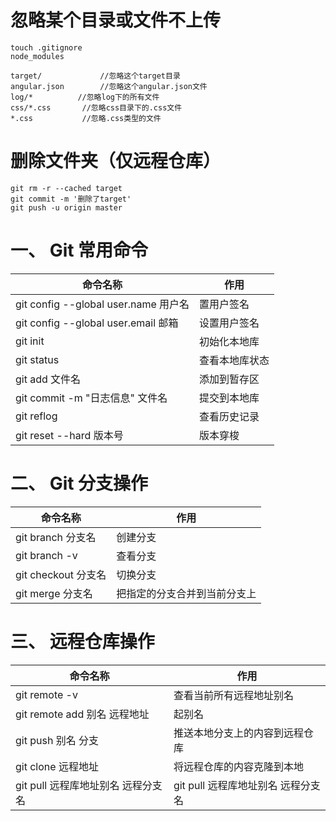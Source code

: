 # 忽略某个目录或文件不上传

```
touch .gitignore
node_modules

target/         	//忽略这个target目录
angular.json    	//忽略这个angular.json文件
log/*          //忽略log下的所有文件
css/*.css       //忽略css目录下的.css文件
*.css       	//忽略.css类型的文件
```



# 删除文件夹（仅远程仓库）

```
git rm -r --cached target
git commit -m '删除了target'
git push -u origin master
```



# 一、 Git 常用命令  

| 命令名称                             | 作用           |
| ------------------------------------ | -------------- |
| git config --global user.name 用户名 | 置用户签名     |
| git config --global user.email 邮箱  | 设置用户签名   |
| git init                             | 初始化本地库   |
| git status                           | 查看本地库状态 |
| git add 文件名                       | 添加到暂存区   |
| git commit -m "日志信息" 文件名      | 提交到本地库   |
| git reflog                           | 查看历史记录   |
| git reset --hard 版本号              | 版本穿梭       |



# 二、 Git 分支操作 

| 命令名称            | 作用                         |
| ------------------- | ---------------------------- |
| git branch 分支名   | 创建分支                     |
| git branch -v       | 查看分支                     |
| git checkout 分支名 | 切换分支                     |
| git merge 分支名    | 把指定的分支合并到当前分支上 |



# 三、 远程仓库操作 

| 命令名称                           | 作用                               |
| ---------------------------------- | ---------------------------------- |
| git remote -v                      | 查看当前所有远程地址别名           |
| git remote add 别名 远程地址       | 起别名                             |
| git push 别名 分支                 | 推送本地分支上的内容到远程仓库     |
| git clone 远程地址                 | 将远程仓库的内容克隆到本地         |
| git pull 远程库地址别名 远程分支名 | git pull 远程库地址别名 远程分支名 |

